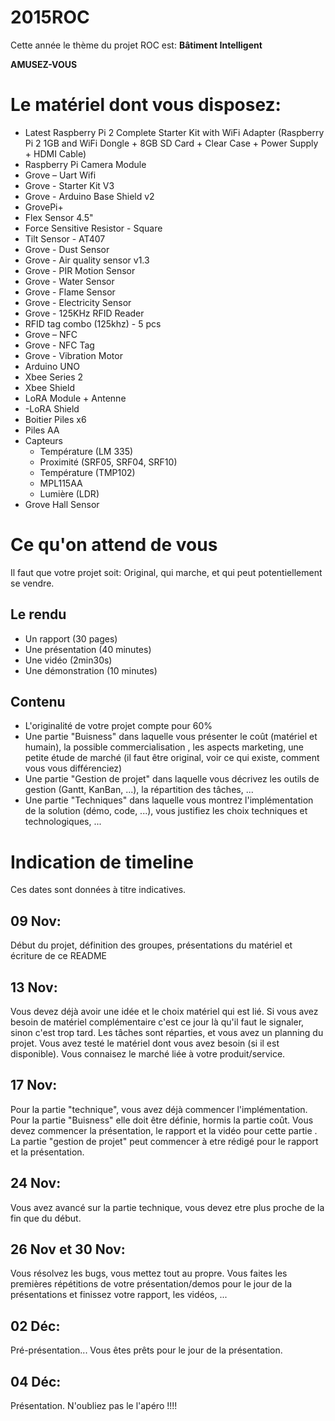 # 2015ROC

Cette année le thème du projet ROC est: __Bâtiment Intelligent__ 

__AMUSEZ-VOUS__

# Le matériel dont vous disposez:
- Latest Raspberry Pi 2 Complete Starter Kit with WiFi Adapter (Raspberry Pi 2 1GB and WiFi Dongle + 8GB SD Card + Clear Case + Power Supply + HDMI Cable)
- Raspberry Pi Camera Module
- Grove – Uart Wifi
- Grove - Starter Kit V3
- Grove - Arduino Base Shield v2
- GrovePi+
- Flex Sensor 4.5"
- Force Sensitive Resistor - Square
- Tilt Sensor - AT407
- Grove - Dust Sensor
- Grove - Air quality sensor v1.3
- Grove - PIR Motion Sensor
- Grove - Water Sensor
- Grove - Flame Sensor
- Grove - Electricity Sensor
- Grove - 125KHz RFID Reader
- RFID tag combo (125khz) - 5 pcs
- Grove – NFC
- Grove - NFC Tag
- Grove - Vibration Motor
- Arduino UNO
- Xbee Series 2
- Xbee Shield
- LoRA Module + Antenne
- -LoRA Shield
- Boitier Piles x6
- Piles AA
- Capteurs
  * Température (LM 335)
  * Proximité  (SRF05, SRF04, SRF10)
  * Température (TMP102)
  * MPL115AA
  * Lumière (LDR)
- Grove Hall Sensor

# Ce qu'on attend de vous

Il faut que votre projet soit: Original, qui marche, et qui peut potentiellement se vendre.

## Le rendu
- Un rapport (30 pages)
- Une présentation (40 minutes)
- Une vidéo (2min30s)
- Une démonstration (10 minutes)

## Contenu
- L'originalité de votre projet compte pour 60%
- Une partie "Buisness" dans laquelle vous présenter le coût (matériel et humain), la possible commercialisation , les aspects marketing, une petite étude de marché (il faut être original, voir ce qui existe, comment vous vous différenciez)
- Une partie "Gestion de projet" dans laquelle vous décrivez les outils de gestion (Gantt, KanBan, ...), la répartition des tâches, ...
- Une partie "Techniques" dans laquelle vous montrez l'implémentation de la solution (démo, code, ...), vous justifiez les choix techniques et technologiques, ...

# Indication de timeline

Ces dates sont données à titre indicatives. 

## 09 Nov: 
Début du projet, définition des groupes, présentations du matériel et écriture de ce README

## 13 Nov: 
Vous devez déjà avoir une idée et le choix matériel qui est lié. Si vous avez besoin de matériel complémentaire c'est ce jour là qu'il faut le signaler, sinon c'est trop tard. Les tâches sont réparties, et vous avez un planning du projet. Vous avez testé le matériel dont vous avez besoin (si il est disponible). Vous connaisez le marché liée à votre produit/service.

## 17 Nov:
Pour la partie "technique", vous avez déjà commencer l'implémentation. Pour la partie "Buisness" elle doit être définie, hormis la partie coût. Vous devez commencer la présentation, le rapport et la vidéo pour cette partie . La partie "gestion de projet" peut commencer à etre rédigé pour le rapport et la présentation. 

## 24 Nov:
Vous avez avancé sur la partie technique, vous devez etre plus proche de la fin que du début. 

## 26 Nov et 30 Nov:
Vous résolvez les bugs, vous mettez tout au propre. Vous faites les premières répétitions de votre présentation/demos pour le jour de la présentations et finissez votre rapport, les vidéos, ...

## 02 Déc:
Pré-présentation... Vous êtes prêts pour le jour de la présentation.

## 04 Déc:
Présentation. N'oubliez pas le l'apéro !!!!
